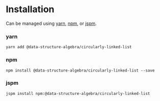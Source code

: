# Installation

Can be managed using
[yarn](https://yarnpkg.com/en/docs),
[npm](https://docs.npmjs.com),
or [jspm](https://jspm.org/docs).


### yarn
```terminal
yarn add @data-structure-algebra/circularly-linked-list
```

### npm
```terminal
npm install @data-structure-algebra/circularly-linked-list --save
```

### jspm
```terminal
jspm install npm:@data-structure-algebra/circularly-linked-list
```
